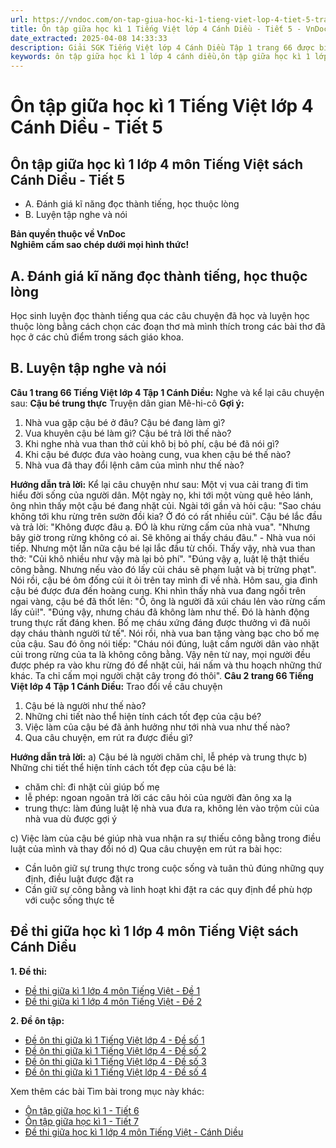 ```yaml
---
url: https://vndoc.com/on-tap-giua-hoc-ki-1-tieng-viet-lop-4-tiet-5-trang-66-canh-dieu-299470
title: Ôn tập giữa học kì 1 Tiếng Việt lớp 4 Cánh Diều - Tiết 5 - VnDoc.com
date_extracted: 2025-04-08 14:33:33
description: Giải SGK Tiếng Việt lớp 4 Cánh Diều Tập 1 trang 66 được biên soạn nhằm giúp các em HS đạt kết quả tốt trong quá trình làm bài tập và học tập môn Tiếng Việt lớp 4.
keywords: ôn tập giữa học kì 1 lớp 4 cánh diều,ôn tập giữa học kì 1 lớp 4,ôn tập tiếng việt giữa học kì 1 lớp 4,ôn tập giữa học kì 1 lớp 4 môn tiếng việt,tiếng việt lớp 4 ôn tập giữa học kì 1,Ôn tập giữa học kì 1 Tiếng Việt lớp 4 trang 66,Ôn tập giữa học kì 1 Tiếng Việt trang 65,tiếng việt lớp 4 tập 1 trang 65,tiếng việt lớp 4,tiếng việt lớp 4 Cánh Diều,vở bài tập tiếng việt lớp 4,sách tiếng việt lớp 4,bài tập tiếng việt lớp 4,giải bài tập tiếng việt lớp 4,tiếng việt lớp 4 tập 1
---
```


# Ôn tập giữa học kì 1 Tiếng Việt lớp 4 Cánh Diều - Tiết 5
## **Ôn tập giữa học kì 1 lớp 4 môn Tiếng Việt sách Cánh Diều - Tiết 5**
  * A. Đánh giá kĩ năng đọc thành tiếng, học thuộc lòng
  * B. Luyện tập nghe và nói

**Bản quyền thuộc về VnDoc**   
**Nghiêm cấm sao chép dưới mọi hình thức\!**
## **A. Đánh giá kĩ năng đọc thành tiếng, học thuộc lòng**
Học sinh luyện đọc thành tiếng qua các câu chuyện đã học và luyện học thuộc lòng bằng cách chọn các đoạn thơ mà mình thích trong các bài thơ đã học ở các chủ điểm trong sách giáo khoa.
## **B. Luyện tập nghe và nói**
**Câu 1 trang 66 Tiếng Việt lớp 4 Tập 1 Cánh Diều:** Nghe và kể lại câu chuyện sau:
**Cậu bé trung thực**
Truyện dân gian Mê-hi-cô
**Gợi ý:**
  1. Nhà vua gặp cậu bé ở đâu? Cậu bé đang làm gì?
  2. Vua khuyên cậu bé làm gì? Cậu bé trả lời thế nào?
  3. Khi nghe nhà vua than thở củi khô bị bỏ phí, cậu bé đã nói gì?
  4. Khi cậu bé được đưa vào hoàng cung, vua khen cậu bé thế nào?
  5. Nhà vua đã thay đổi lệnh câm của mình như thế nào?

**Hướng dẫn trả lời:**
Kể lại câu chuyện như sau:
Một vị vua cải trang đi tìm hiểu đời sống của người dân. Một ngày nọ, khi tới một vùng quê hẻo lánh, ông nhìn thấy một cậu bé đang nhặt củi. Ngài tới gần và hỏi cậu: "Sao cháu không tới khu rừng trên sườn đồi kia? Ở đó có rất nhiều củi". Cậu bé lắc đầu và trả lời: "Không được đâu ạ. ĐÓ là khu rừng cấm của nhà vua". "Nhưng bây giờ trong rừng không có ai. Sẽ không ai thấy cháu đâu." - Nhà vua nói tiếp. Nhưng một lần nữa cậu bé lại lắc đầu từ chối. Thấy vậy, nhà vua than thở: "Củi khô nhiều như vậy mà lại bỏ phí". "Đúng vậy ạ, luật lệ thật thiếu công bằng. Nhưng nếu vào đó lấy củi cháu sẽ phạm luật và bị trừng phạt". Nói rồi, cậu bé ôm đống củi ít ỏi trên tay mình đi về nhà.
Hôm sau, gia đình cậu bé được đưa đến hoàng cung. Khi nhìn thấy nhà vua đang ngồi trên ngai vàng, cậu bé đã thốt lên: "Ồ, ông là người đã xúi cháu lẻn vào rừng cấm lấy củi\!". "Đúng vậy, nhưng cháu đã không làm như thế. Đó là hành động trung thực rất đáng khen. Bố mẹ cháu xứng đáng được thưởng vì đã nuôi dạy cháu thành người tử tế". Nói rồi, nhà vua ban tặng vàng bạc cho bố mẹ của cậu. Sau đó ông nói tiếp: "Cháu nói đúng, luật cấm người dân vào nhặt củi trong rừng của ta là không công bằng. Vậy nên từ nay, mọi người đều được phép ra vào khu rừng đó để nhặt củi, hái nấm và thu hoạch những thứ khác. Ta chỉ cấm mọi người chặt cây trong đó thôi".
**Câu 2 trang 66 Tiếng Việt lớp 4 Tập 1 Cánh Diều:** Trao đổi về câu chuyện
  1. Cậu bé là người như thế nào?
  2. Những chi tiết nào thể hiện tính cách tốt đẹp của cậu bé?
  3. Việc làm của cậu bé đã ảnh hưởng như tới nhà vua như thế nào?
  4. Qua câu chuyện, em rút ra được điều gì?

**Hướng dẫn trả lời:**
a\) Cậu bé là người chăm chỉ, lễ phép và trung thực
b\) Những chi tiết thể hiện tính cách tốt đẹp của cậu bé là:
  * chăm chỉ: đi nhặt củi giúp bố mẹ
  * lễ phép: ngoan ngoãn trả lời các câu hỏi của người đàn ông xa lạ
  * trung thực: làm đúng luật lệ nhà vua đưa ra, không lẻn vào trộm củi của nhà vua dù được gợi ý

c\) Việc làm của cậu bé giúp nhà vua nhận ra sự thiếu công bằng trong điều luật của mình và thay đổi nó
d\) Qua câu chuyện em rút ra bài học:
  * Cần luôn giữ sự trung thực trong cuộc sống và tuân thủ đúng những quy định, điều luật được đặt ra
  * Cần giữ sự công bằng và linh hoạt khi đặt ra các quy định để phù hợp với cuộc sống thực tế

## **Đề thi giữa học kì 1 lớp 4 môn Tiếng Việt sách Cánh Diều**
**1\. Đề thi:**
  * [Đề thi giữa kì 1 lớp 4 môn Tiếng Việt - Đề 1](<https://vndoc.com/de-thi-giua-ki-1-lop-4-mon-tieng-viet-canh-dieu-de-1-305066>)
  * [Đề thi giữa kì 1 lớp 4 môn Tiếng Việt - Đề 2](<https://vndoc.com/de-thi-giua-ki-1-lop-4-mon-tieng-viet-canh-dieu-de-2-305067>)

**2\. Đề ôn tập:**
  * [Đề ôn thi giữa kì 1 Tiếng Việt lớp 4 - Đề số 1](<https://vndoc.com/de-on-thi-giua-ki-1-tieng-viet-lop-4-canh-dieu-de-so-1-307755>)
  * [Đề ôn thi giữa kì 1 Tiếng Việt lớp 4 - Đề số 2](<https://vndoc.com/de-on-thi-giua-ki-1-tieng-viet-lop-4-canh-dieu-de-so-2-308119>)
  * [Đề ôn thi giữa kì 1 Tiếng Việt lớp 4 - Đề số 3](<https://vndoc.com/de-on-thi-giua-ki-1-tieng-viet-lop-4-canh-dieu-de-so-3-329909>)
  * [Đề ôn thi giữa kì 1 Tiếng Việt lớp 4 - Đề số 4](<https://vndoc.com/de-on-thi-giua-ki-1-tieng-viet-lop-4-canh-dieu-de-so-4-329910>)

Xem thêm các bài Tìm bài trong mục này khác:
  * [Ôn tập giữa học kì 1 - Tiết 6](</on-tap-giua-hoc-ki-1-tieng-viet-lop-4-tiet-6-trang-67-canh-dieu-299471>)
  * [Ôn tập giữa học kì 1 - Tiết 7](</on-tap-giua-hoc-ki-1-tieng-viet-lop-4-tiet-7-133837>)
  * [Đề thi giữa học kì 1 lớp 4 môn Tiếng Việt - Cánh Diều](<https://vndoc.com/de-thi-giua-ki-1-lop-4-mon-tieng-viet-canh-dieu>)

